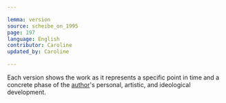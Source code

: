 ```yaml
---

lemma: version
source: scheibe_on_1995
page: 197
language: English
contributor: Caroline
updated_by: Caroline

---
```


Each version shows the work as it represents a specific point in time and a concrete phase of the [author](author.html)'s personal, artistic, and ideological development.
